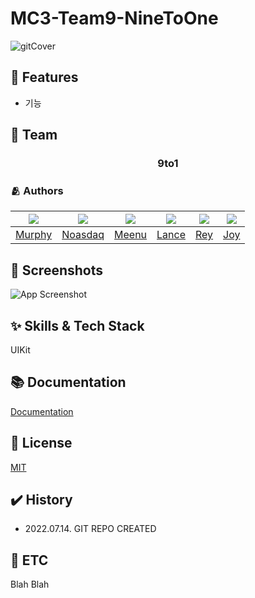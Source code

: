 # MC3-Team9-NineToOne
![gitCover](https://user-images.githubusercontent.com/52963399/182272711-5c61ab70-bb4a-4d89-a242-993b6416f1f2.svg)

## 📌 Features

- 기능

## 👥 Team

<div align="center">

### 9to1

</div>

### 🫂 Authors

|<img src="https://github.com/Somin-DS.png">|<img src="https://github.com/feldblume5263.png">|<img src="https://github.com/taek0622.png">|<img src="https://github.com/limhyoseok.png">|<img src="https://github.com/moonjs0113.png">|<img src="https://github.com/jsyworks.png">|
|:-:|:-:|:-:|:-:|:-:|:-:|
|[Murphy](https://github.com/Somin-DS)|[Noasdaq](https://github.com/feldblume5263)|[Meenu](https://github.com/taek0622)|[Lance](https://github.com/limhyoseok)|[Rey](https://github.com/moonjs0113)|[Joy](https://github.com/jsyworks)|


## 🌃 Screenshots

![App Screenshot](https://dummyimage.com/250x500/000/fff.png)


## ✨ Skills & Tech Stack

UIKit

## 📚 Documentation

[Documentation](https://linktodocumentation)


## :lock_with_ink_pen: License

[MIT](https://choosealicense.com/licenses/mit/)

## ✔️ History

- 2022.07.14. GIT REPO CREATED

## 🧩 ETC

Blah Blah
